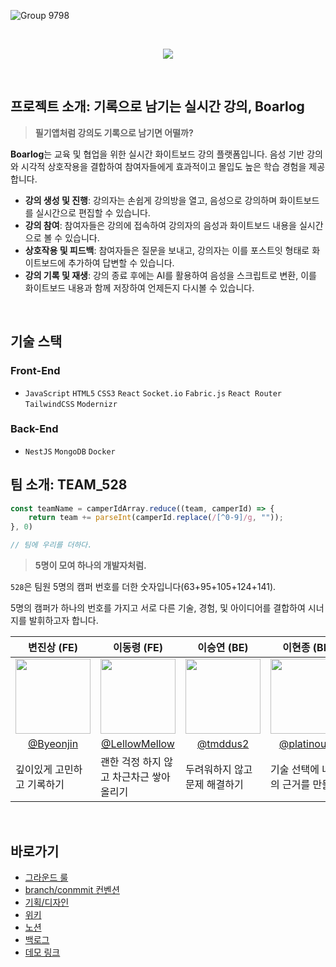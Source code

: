 
![Group 9798](https://github.com/boostcampwm2023/web13_Boarlog/assets/79556112/f81c9aa9-51cf-4c48-84af-d10575fa8d26)


<br/>

<p align="center">
<a href="https://boarlog.netlify.app">
<img src="https://github.com/boostcampwm2023/web13_Boarlog/assets/79556112/b51a0131-4112-4f86-909d-acbeb7a6c5c2"/>
</a>
</p>

<br/>


## 프로젝트 소개: 기록으로 남기는 실시간 강의, Boarlog

> **필기앱처럼 강의도 기록으로 남기면 어떨까?**

**Boarlog**는 교육 및 협업을 위한 실시간 화이트보드 강의 플랫폼입니다. 음성 기반 강의와 시각적 상호작용을 결합하여 참여자들에게 효과적이고 몰입도 높은 학습 경험을 제공합니다.

- **강의 생성 및 진행**: 강의자는 손쉽게 강의방을 열고, 음성으로 강의하며 화이트보드를 실시간으로 편집할 수 있습니다.
- **강의 참여**: 참여자들은 강의에 접속하여 강의자의 음성과 화이트보드 내용을 실시간으로 볼 수 있습니다.
- **상호작용 및 피드백**: 참여자들은 질문을 보내고, 강의자는 이를 포스트잇 형태로 화이트보드에 추가하여 답변할 수 있습니다.
- **강의 기록 및 재생**: 강의 종료 후에는 AI를 활용하여 음성을 스크립트로 변환, 이를 화이트보드 내용과 함께 저장하여 언제든지 다시볼 수 있습니다.

<br/>

## 기술 스택

### Front-End

- `JavaScript` `HTML5` `CSS3` `React` `Socket.io` `Fabric.js` `React Router` `TailwindCSS` `Modernizr`

### Back-End

- `NestJS` `MongoDB` `Docker`

## 팀 소개: TEAM_528

```jsx
const teamName = camperIdArray.reduce((team, camperId) => {
	return team += parseInt(camperId.replace(/[^0-9]/g, ""));
}, 0)

// 팀에 우리를 더하다.
```

> **5명이 모여 하나의 개발자처럼.**

`528`은 팀원 5명의 캠퍼 번호를 더한 숫자입니다(63+95+105+124+141). 

5명의 캠퍼가 하나의 번호를 가지고 서로 다른 기술, 경험, 및 아이디어를 결합하여 시너지를 발휘하고자 합니다.

<table align=center>
    <thead>
        <tr>
            <th>변진상 (FE)</th>
            <th>이동령 (FE)</th>
            <th>이승연 (BE)</th>
            <th>이현종 (BE)</th>
            <th>정주완 (FE)</th>
        </tr>
    </thead>
    <tbody align=center>
        <tr>
            <td>
              <a href="https://github.com/Byeonjin"><img width="120" height="120" src="https://avatars.githubusercontent.com/u/54176384?v=4" /></a>
            </td>
            <td>
              <a href="https://github.com/LellowMellow"><img width="120" height="120" src="https://avatars.githubusercontent.com/u/79556112?v=4" /></a>
            </td>
            <td>
              <a href="https://github.com/tmddus2"><img width="120" height="120" src="https://avatars.githubusercontent.com/u/49530253?v=4" /></a>
            </td>
            <td>
              <a href="https://github.com/platinouss"><img width="120" height="120" src="https://avatars.githubusercontent.com/u/70827921?v=4" /></a>
            </td>
            <td>
              <a href="https://github.com/Jw705"><img width="120" height="120" src="https://avatars.githubusercontent.com/u/86391351?v=4" /></a>
            </td>
        </tr>
        <tr>
            <td><a href="https://github.com/Byeonjin">@Byeonjin</a></td>
            <td><a href="https://github.com/LellowMellow">@LellowMellow</a></td>
            <td><a href="https://github.com/tmddus2">@tmddus2</a></td>
            <td><a href="https://github.com/platinouss">@platinouss</a></td>
            <td><a href="https://github.com/Jw705">@Jw705</a></td>
        </tr>
        <tr align=left>
            <td width="200">깊이있게 고민하고 기록하기</td>
            <td width="200">괜한 걱정 하지 않고 차근차근 쌓아올리기</td>
            <td width="200">두려워하지 않고 문제 해결하기</td>
            <td width="200">기술 선택에 나만의 근거를 만들기</td>
            <td width="200">작성한 코드에 대한 의도를 잘 기록하기</td>
        </tr>
    </tbody>
</table>

<br/>

## 바로가기

- [그라운드 룰](https://weak-sugar-603.notion.site/Ground-Rules-43ebfd44b76c482a983c4a47481028ca?pvs=4)
- [branch/conmmit 컨벤션](https://weak-sugar-603.notion.site/Git-Branch-Commmit-882a35cba1cc433eb0f01abf2e3b134d?pvs=4)
- [기획/디자인](https://www.figma.com/file/vd1TPvzMNwy6OfVmNFw8cI/Untitled?type=design&node-id=4%3A22&mode=design&t=NS1IQkeFYsr7lSuf-1)
- [위키](https://github.com/boostcampwm2023/web13_TEAM_528/wiki)
- [노션](https://weak-sugar-603.notion.site/TEAM_528-7780e03d7e9847b89fdf9f926036987b?pvs=4)
- [백로그](https://www.notion.so/d1fb2080ff934e859d50c5cd3620e223)
- [데모 링크](https://boarlog.netlify.app)

